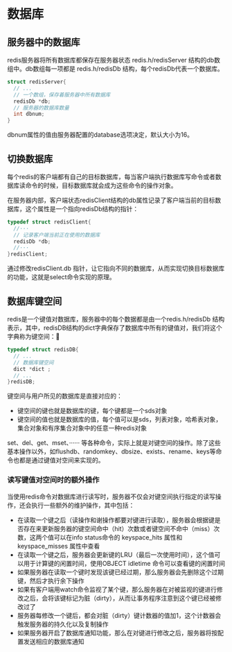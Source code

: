 # 数据库

## 服务器中的数据库

redis服务器将所有数据库都保存在服务器状态 redis.h/redisServer 结构的db数组中。db数组每一项都是 redis.h/redisDb 结构，每个redisDb代表一个数据库。

```c
struct redisServer{
  // ...
  // 一个数组，保存着服务器中所有数据库
  redisDb *db;
  // 服务器的数据库数量
  int dbnum;
}
```

dbnum属性的值由服务器配置的database选项决定，默认大小为16。

## 切换数据库

每个redis的客户端都有自己的目标数据库，每当客户端执行数据库写命令或者数据库读命令的时候，目标数据库就会成为这些命令的操作对象。

在服务器内部，客户端状态redisClient结构的db属性记录了客户端当前的目标数据库，这个属性是一个指向redisDb结构的指针：

```c
typedef struct redisClient{
  //···
  // 记录客户端当前正在使用的数据库
  redisDb *db;
  //···
}redisClient;
```

通过修改redisClient.db 指针，让它指向不同的数据库，从而实现切换目标数据库的功能，这就是select命令实现的原理。

## 数据库键空间

redis是一个键值对数据库，服务器中的每个数据都是由一个redis.h/redisDb 结构表示，其中，redisDB结构的dict字典保存了数据库中所有的键值对，我们将这个字典称为键空间：

```c
typedef struct redisDB{
  // ...
  // 数据库键空间
  dict *dict ;
  // ...
}redisDB;
```

键空间与用户所见的数据库是直接对应的：

- 键空间的键也就是数据库的键，每个键都是一个sds对象
- 键空间的值也就是数据库的值，每个值可以是sds，列表对象，哈希表对象，集合对象和有序集合对象中的任意一种redis对象

set、del、get、mset、······ 等各种命令，实际上就是对键空间的操作。除了这些基本操作以外，如flushdb、randomkey、dbsize、exists、rename、keys等命令也都是通过键值对空间来实现的。

### 读写键值对空间时的额外操作

当使用redis命令对数据库进行读写时，服务器不仅会对键空间执行指定的读写操作，还会执行一些额外的维护操作，其中包括：

- 在读取一个键之后（读操作和谢操作都要对键进行读取），服务器会根据键是否存在来更新服务器的键空间命中（hit）次数或者键空间不命中（miss）次数，这两个值可以在info status命令的 keyspace_hits 属性和 keyspace_misses 属性中查看
- 在读取一个键之后，服务器会更新键的LRU（最后一次使用时间），这个值可以用于计算键的闲置时间，使用OBJECT idletime <key> 命令可以查看键的闲置时间
- 如果服务器在读取一个键时发现该键已经过期，那么服务器会先删除这个过期键，然后才执行余下操作
- 如果有客户端用watch命令监视了某个键，那么服务器在对被监视的键进行修改之后，会将该键标记为脏（dirty），从而让事务程序注意到这个键已经被修改过了
- 服务器每修改一个键后，都会对脏（dirty）键计数器的值加1，这个计数器会触发服务器的持久化以及复制操作
- 如果服务器开启了数据库通知功能，那么在对键进行修改之后，服务器将按配置发送相应的数据库通知